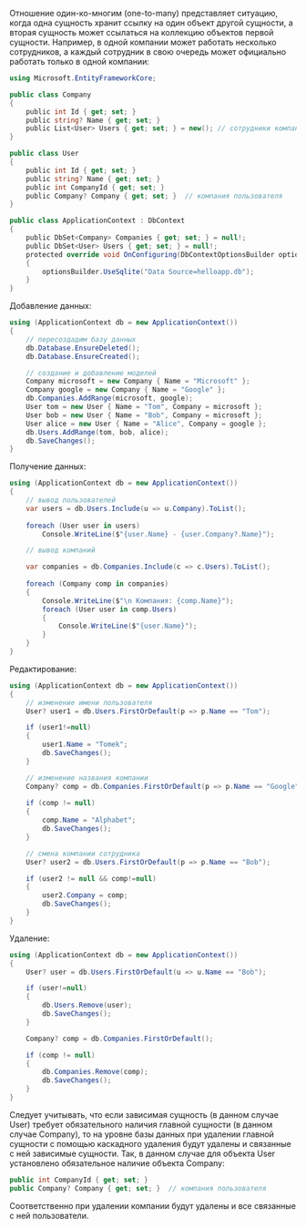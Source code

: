 Отношение один-ко-многим (one-to-many) представляет ситуацию, когда одна сущность хранит ссылку на один объект другой сущности, а вторая сущность может ссылаться на коллекцию объектов первой сущности. Например, в одной компании может работать несколько сотрудников, а каждый сотрудник в свою очередь может официально работать только в одной компании:

```cs
using Microsoft.EntityFrameworkCore;

public class Company
{
    public int Id { get; set; }
    public string? Name { get; set; }
    public List<User> Users { get; set; } = new(); // сотрудники компании
}

public class User
{
    public int Id { get; set; }
    public string? Name { get; set; }
    public int CompanyId { get; set; }
    public Company? Company { get; set; }  // компания пользователя
}

public class ApplicationContext : DbContext
{
    public DbSet<Company> Companies { get; set; } = null!;
    public DbSet<User> Users { get; set; } = null!;
    protected override void OnConfiguring(DbContextOptionsBuilder optionsBuilder)
    {
        optionsBuilder.UseSqlite("Data Source=helloapp.db");
    }
}
```

Добавление данных:

```cs
using (ApplicationContext db = new ApplicationContext())
{
    // пересоздадим базу данных
    db.Database.EnsureDeleted();
    db.Database.EnsureCreated();

    // создание и добавление моделей
    Company microsoft = new Company { Name = "Microsoft" };
    Company google = new Company { Name = "Google" };
    db.Companies.AddRange(microsoft, google);
    User tom = new User { Name = "Tom", Company = microsoft };
    User bob = new User { Name = "Bob", Company = microsoft };
    User alice = new User { Name = "Alice", Company = google };
    db.Users.AddRange(tom, bob, alice);
    db.SaveChanges();
}
```

Получение данных:

```cs
using (ApplicationContext db = new ApplicationContext())
{
    // вывод пользователей
    var users = db.Users.Include(u => u.Company).ToList();
    
    foreach (User user in users)
        Console.WriteLine($"{user.Name} - {user.Company?.Name}");

    // вывод компаний

    var companies = db.Companies.Include(c => c.Users).ToList();
    
    foreach (Company comp in companies)
    {
        Console.WriteLine($"\n Компания: {comp.Name}");
        foreach (User user in comp.Users)
        {
            Console.WriteLine($"{user.Name}");
        }
    }
}
```

Редактирование:

```cs
using (ApplicationContext db = new ApplicationContext())
{
    // изменение имени пользователя
    User? user1 = db.Users.FirstOrDefault(p => p.Name == "Tom");

    if (user1!=null)
    {
        user1.Name = "Tomek";
        db.SaveChanges();
    }

    // изменение названия компании
    Company? comp = db.Companies.FirstOrDefault(p => p.Name == "Google");
    
    if (comp != null)
    {
        comp.Name = "Alphabet";
        db.SaveChanges();
    }

    // смена компании сотрудника
    User? user2 = db.Users.FirstOrDefault(p => p.Name == "Bob");

    if (user2 != null && comp!=null)
    {
        user2.Company = comp;
        db.SaveChanges();
    }
}
```

Удаление:

```cs
using (ApplicationContext db = new ApplicationContext())
{
    User? user = db.Users.FirstOrDefault(u => u.Name == "Bob");

    if (user!=null)
    {
        db.Users.Remove(user);
        db.SaveChanges();
    }

    Company? comp = db.Companies.FirstOrDefault();

    if (comp != null)
    {
        db.Companies.Remove(comp);
        db.SaveChanges();
    }
}
```

Следует учитывать, что если зависимая сущность (в данном случае User) требует обязательного наличия главной сущности (в данном случае Company), то на уровне базы данных при удалении главной сущности с помощью каскадного удаления будут удалены и связанные с ней зависимые сущности. Так, в данном случае для объекта User установлено обязательное наличие объекта Company:

```cs
public int CompanyId { get; set; }
public Company? Company { get; set; }  // компания пользователя
```

Соответственно при удалении компании будут удалены и все связанные с ней пользователи.